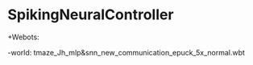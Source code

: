 # SpikingNeuralController


+Webots: 

  -world:  	tmaze_Jh_mlp&snn_new_communication_epuck_5x_normal.wbt

